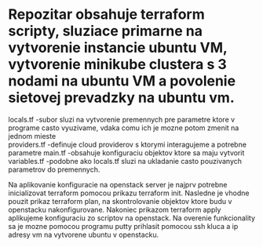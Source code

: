 # Repozitar obsahuje terraform scripty, sluziace primarne na vytvorenie instancie ubuntu VM, vytvorenie minikube clustera s 3 nodami na ubuntu VM a povolenie sietovej prevadzky na ubuntu vm.

locals.tf               -subor sluzi na vytvorenie premennych pre parametre ktore v programe casto vyuzivame, vdaka comu ich je mozne potom zmenit na jednom mieste<br />
providers.tf            -definuje cloud providerov s ktorymi interagujeme a potrebne parametre
main.tf                 -obsahuje konfiguraciu objektov ktore sa maju vytvorit
variables.tf            -podobne ako locals.tf sluzi na ukladanie casto pouzivanych parametrov do premennych. 

Na aplikovanie konfiguracie na openstack server je najprv potrebne inicializovat terraform pomocou prikazu terraform init.
Nasledne je vhodne pouzit prikaz terraform plan, na skontrolovanie objektov ktore budu v openstacku nakonfigurovane. 
Nakoniec prikazom terraform apply aplikujeme konfiguraciu zo scriptov na openstack.
Na overenie funkcionality sa je mozne pomocou programu putty prihlasit pomocou ssh kluca a ip adresy vm na vytvorene ubuntu v openstacku.
